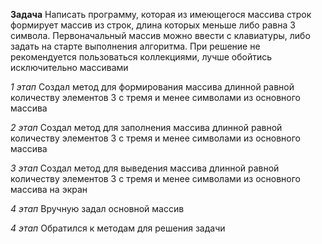 **Задача** 
Написать программу, которая из имеющегося массива строк формирует массив из строк, длина которых меньше либо равна 3 символа. Первоначальный массив можно ввести с клавиатуры, либо задать на старте выполнения алгоритма. При решение не рекомендуется пользоваться коллекциями, лучше обойтись исключительно массивами

*1 этап*
Создал метод для формирования массива длинной равной количеству элементов 3 с тремя и менее символами из основного массива

*2 этап*
Создал метод для заполнения массива длинной равной количеству элементов 3 с тремя и менее символами из основного массива

*3 этап*
Создал метод для выведения массива длинной равной количеству элементов 3 с тремя и менее символами из основного массива на экран

*4 этап*
Вручную задал основной массив

*4 этап*
Обратился к методам для решения задачи